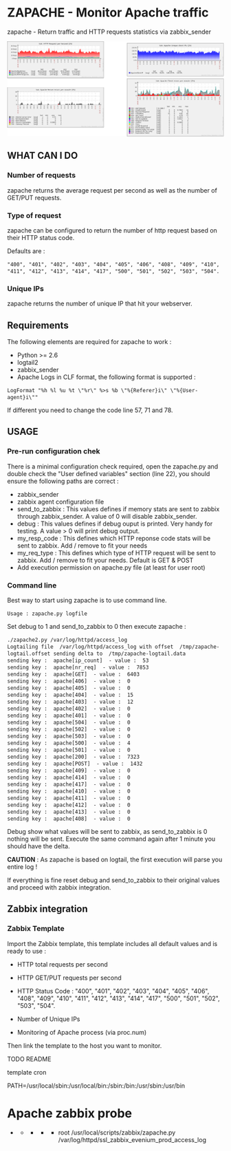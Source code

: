 # ZAPACHE - Monitor Apache traffic

zapache - Return traffic and HTTP requests statistics via zabbix_sender

![alt text](/zapache/images/zapache_screen.png "zjstat item configuration")


## WHAT CAN I DO

### Number of requests

zapache returns the average request per second as well as the number of GET/PUT requests.

### Type of request

zapache can be configured to return the number of http request based on their HTTP status code. 

Defaults are : 
```
"400", "401", "402", "403", "404", "405", "406", "408", "409", "410", "411", "412", "413", "414", "417", "500", "501", "502", "503", "504".
```

### Unique IPs

zapache returns the number of unique IP that hit your webserver.


## Requirements

The following elements are required for zapache to work :

* Python >= 2.6
* logtail2
* zabbix_sender
* Apache Logs in CLF format, the following format is supported :
```
LogFormat "%h %l %u %t \"%r\" %>s %b \"%{Referer}i\" \"%{User-agent}i\""
```
If different you need to change the code line 57, 71 and 78.

## USAGE

### Pre-run configuration chek

There is a minimal configuration check required, open the zapache.py and double check the "User defined variables" section (line 22), you should ensure the following paths are correct : 
* zabbix_sender
* zabbix agent configuration file
* send_to_zabbix : This values defines if memory stats are sent to zabbix through zabbix_sender. A value of 0 will disable zabbix_sender.
* debug : This values defines if debug ouput is printed. Very handy for testing. A value > 0 will print debug output.
* my_resp_code : This defines which HTTP reponse code stats will be sent to zabbix. Add / remove to fit your needs
* my_req_type : This defines which type of HTTP request will be sent to zabbix. Add / remove to fit your needs. Default is GET & POST
* Add execution permission on apache.py file (at least for user root)

### Command line

Best way to start using zapache is to use command line.  
```
Usage : zapache.py logfile
```

Set debug to 1 and send_to_zabbix to 0 then execute zapache :
```
./zapache2.py /var/log/httpd/access_log
Logtailing file  /var/log/httpd/access_log with offset  /tmp/zapache-logtail.offset sending delta to  /tmp/zapache-logtail.data
sending key :  apache[ip_count]  - value :  53
sending key :  apache[nr_req]  - value :  7853
sending key :  apache[GET]  - value :  6403
sending key :  apache[406]  - value :  0
sending key :  apache[405]  - value :  0
sending key :  apache[404]  - value :  15
sending key :  apache[403]  - value :  12
sending key :  apache[402]  - value :  0
sending key :  apache[401]  - value :  0
sending key :  apache[504]  - value :  0
sending key :  apache[502]  - value :  0
sending key :  apache[503]  - value :  0
sending key :  apache[500]  - value :  4
sending key :  apache[501]  - value :  0
sending key :  apache[200]  - value :  7323
sending key :  apache[POST]  - value :  1432
sending key :  apache[409]  - value :  0
sending key :  apache[414]  - value :  0
sending key :  apache[417]  - value :  0
sending key :  apache[410]  - value :  0
sending key :  apache[411]  - value :  0
sending key :  apache[412]  - value :  0
sending key :  apache[413]  - value :  0
sending key :  apache[408]  - value :  0
```

Debug show what values will be sent to zabbix, as send_to_zabbix is 0 nothing will be sent. Execute the same command again after 1 minute you should have the delta.

__CAUTION__ : As zapache is based on logtail, the first execution will parse you entire log !

If everything is fine reset debug and send_to_zabbix to their original values and proceed with zabbix integration.

## Zabbix integration

### Zabbix Template

Import the Zabbix template, this template includes all default values and is ready to use :

* HTTP total requests per second

* HTTP GET/PUT requests per second

* HTTP Status Code :  "400", "401", "402", "403", "404", "405", "406", "408", "409", "410", "411", "412", "413", "414", "417", "500", "501", "502", "503", "504".

* Number of Unique IPs

* Monitoring of Apache process (via proc.num)


Then link the template to the host you want to monitor.







TODO README

template
cron



PATH=/usr/local/sbin:/usr/local/bin:/sbin:/bin:/usr/sbin:/usr/bin

# Apache zabbix probe
* * * * * root /usr/local/scripts/zabbix/zapache.py /var/log/httpd/ssl_zabbix_evenium_prod_access_log

